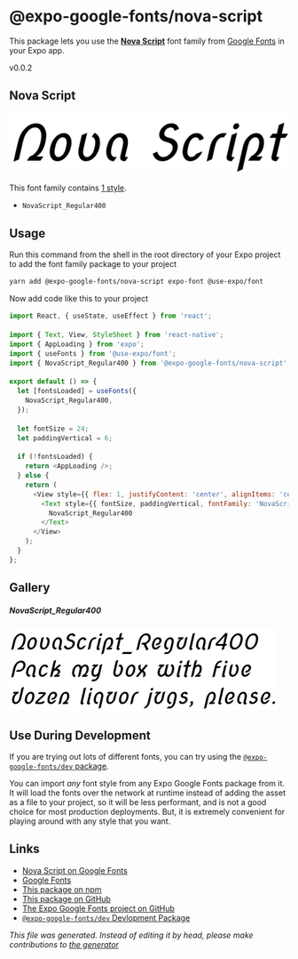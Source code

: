 # @expo-google-fonts/nova-script

This package lets you use the [**Nova Script**](https://fonts.google.com/specimen/Nova+Script) font family from [Google Fonts](https://fonts.google.com/) in your Expo app.

v0.0.2

## Nova Script

![Nova Script](./font-family.png)

This font family contains [1 style](#gallery).

- `NovaScript_Regular400`

## Usage

Run this command from the shell in the root directory of your Expo project to add the font family package to your project
```sh
yarn add @expo-google-fonts/nova-script expo-font @use-expo/font
```

Now add code like this to your project
```js
import React, { useState, useEffect } from 'react';

import { Text, View, StyleSheet } from 'react-native';
import { AppLoading } from 'expo';
import { useFonts } from '@use-expo/font';
import { NovaScript_Regular400 } from '@expo-google-fonts/nova-script';

export default () => {
  let [fontsLoaded] = useFonts({
    NovaScript_Regular400,
  });

  let fontSize = 24;
  let paddingVertical = 6;

  if (!fontsLoaded) {
    return <AppLoading />;
  } else {
    return (
      <View style={{ flex: 1, justifyContent: 'center', alignItems: 'center' }}>
        <Text style={{ fontSize, paddingVertical, fontFamily: 'NovaScript_Regular400' }}>
          NovaScript_Regular400
        </Text>
      </View>
    );
  }
};

```

## Gallery

##### NovaScript_Regular400
![NovaScript_Regular400](./9a1e6015bbc608ce441cf104443e50cf0a417624044e945f9d6f4bd0fbfd3e96.ttf.png)


## Use During Development

If you are trying out lots of different fonts, you can try using the [`@expo-google-fonts/dev` package](https://www.npmjs.com/package/@expo-google-fonts/dev).

You can import *any* font style from any Expo Google Fonts package from it. It will load the fonts
over the network at runtime instead of adding the asset as a file to your project, so it will be 
less performant, and is not a good choice for most production deployments. But, it is extremely convenient
for playing around with any style that you want.

## Links

- [Nova Script on Google Fonts](https://fonts.google.com/specimen/Nova+Script)
- [Google Fonts](https://fonts.google.com/)
- [This package on npm](https://www.npmjs.com/package/@expo-google-fonts/nova-script)
- [This package on GitHub](https://github.com/expo/google-fonts/tree/master/font-packages/nova-script)
- [The Expo Google Fonts project on GitHub](https://github.com/expo/google-fonts)
- [`@expo-google-fonts/dev` Devlopment Package](https://github.com/expo/google-fonts/tree/master/font-packages/dev)


*This file was generated. Instead of editing it by head, please make contributions to [the generator](https://github.com/expo/google-fonts/tree/master/packages/generator)*

